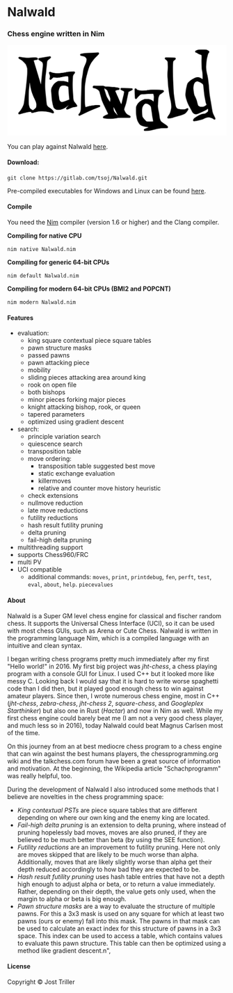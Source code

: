 # Nalwald

### Chess engine written in Nim
![](./logo.svg)

You can play against Nalwald [here](https://lichess.org/@/squared-chess).

#### Download:
```
git clone https://gitlab.com/tsoj/Nalwald.git
```
Pre-compiled executables for Windows and Linux can be found [here](https://gitlab.com/tsoj/Nalwald/-/releases).

#### Compile

You need the [Nim](https://nim-lang.org/) compiler (version 1.6 or higher) and the Clang compiler.

**Compiling for native CPU**
```
nim native Nalwald.nim
```

**Compiling for generic 64-bit CPUs**
```
nim default Nalwald.nim
```

**Compiling for modern 64-bit CPUs (BMI2 and POPCNT)**
```
nim modern Nalwald.nim
```

#### Features

- evaluation:
  - king square contextual piece square tables
  - pawn structure masks
  - passed pawns
  - pawn attacking piece
  - mobility
  - sliding pieces attacking area around king
  - rook on open file
  - both bishops
  - minor pieces forking major pieces
  - knight attacking bishop, rook, or queen
  - tapered parameters
  - optimized using gradient descent
- search:
  - principle variation search
  - quiescence search
  - transposition table
  - move ordering:
    - transposition table suggested best move
    - static exchange evaluation
    - killermoves
    - relative and counter move history heuristic
  - check extensions
  - nullmove reduction
  - late move reductions
  - futility reductions
  - hash result futility pruning
  - delta pruning
  - fail-high delta pruning
- multithreading support
- supports Chess960/FRC
- multi PV
- UCI compatible
  - additional commands: `moves`, `print`, `printdebug`, `fen`, `perft`, `test`, `eval`, `about`, `help`. `piecevalues`

#### About

Nalwald is a Super GM level chess engine for classical and fischer random chess.
It supports the Universal Chess Interface (UCI), so it can be used with most
chess GUIs, such as Arena or Cute Chess. Nalwald is written in the programming
language Nim, which is a compiled language with an intuitive and clean syntax.

I began writing chess programs pretty much immediately after my first "Hello world!"
in 2016. My first big project was *jht-chess*, a chess playing program with
a console GUI for Linux. I used C++ but it looked more like messy C. Looking back
I would say that it is hard to write worse spaghetti code than I did then, but it
played good enough chess to win against amateur players. Since then, I wrote numerous
chess engine, most in C++ (*jht-chess*, *zebra-chess*, *jht-chess 2*, *square-chess*,
and *Googleplex Starthinker*) but also one in Rust (*Hactar*) and now in Nim as well.
While my first chess engine could barely beat me (I am not a very good chess
player, and much less so in 2016), today Nalwald could beat Magnus Carlsen most
of the time.

On this journey from an at best mediocre chess program to a chess engine that can
win against the best humans players, the chessprogramming.org wiki and the
talkchess.com forum have been a great source of information and motivation. At
the beginning, the Wikipedia article "Schachprogramm" was really helpful, too.

During the development of Nalwald I also introduced some methods that I believe
are novelties in the chess programming space:
- *King contextual PSTs* are piece square tables that are different depending on
where our own king and the enemy king are located.
- *Fail-high delta pruning* is an extension to delta pruning, where instead of pruning
hopelessly bad moves, moves are also pruned, if they are believed to be much better
than beta (by using the SEE function).
- *Futility reductions* are an improvement to futility pruning. Here not only are moves
skipped that are likely to be much worse than alpha. Additionally, moves that are likely
slightly worse than alpha get their depth reduced accordingly to how bad they are
expected to be.
- *Hash result futility pruning* uses hash table entries that have not a depth high
enough to adjust alpha or beta, or to return a value immediately. Rather, depending
on their depth, the value gets only used, when the margin to alpha or beta is big
enough.
- *Pawn structure masks* are a way to evaluate the structure of multiple pawns. For this a
3x3 mask is used on any square for which at least two pawns (ours or enemy) fall
into this mask. The pawns in that mask can be used to calculate an exact index for
this structure of pawns in a 3x3 space. This index can be used to access a table,
which contains values to evaluate this pawn structure. This table can then be
optimized using a method like gradient descent.n",

#### License

Copyright © Jost Triller
